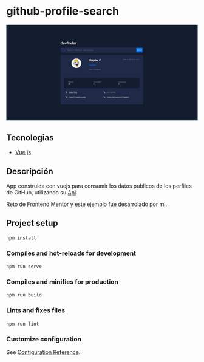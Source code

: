 # github-profile-search

<img src="Captura.PNG">

## Tecnologias
- [Vue js](https://cli.vuejs.org/)

## Descripción
App construida con vuejs para consumir los datos publicos de los perfiles de GitHub, utilizando su [Api](https://docs.github.com/en/rest/overview/resources-in-the-rest-api).

Reto de [Frontend Mentor](https://www.frontendmentor.io/challenges/github-user-search-app-Q09YOgaH6) y este ejemplo fue desarrolado por mi.
## Project setup
```
npm install
```

### Compiles and hot-reloads for development
```
npm run serve
```

### Compiles and minifies for production
```
npm run build
```

### Lints and fixes files
```
npm run lint
```

### Customize configuration
See [Configuration Reference](https://cli.vuejs.org/config/).
